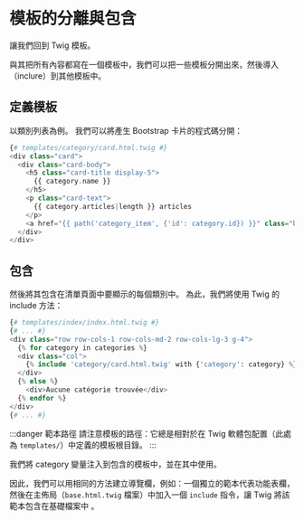 # 模板的分離與包含

讓我們回到 Twig 模板。

與其把所有內容都寫在一個模板中，我們可以把一些模板分開出來，然後導入（inclure）到其他模板中。

## 定義模板

以類別列表為例。 我們可以將產生 Bootstrap 卡片的程式碼分開：

```php
{# templates/category/card.html.twig #}
<div class="card">
  <div class="card-body">
    <h5 class="card-title display-5">
      {{ category.name }}
    </h5>
    <p class="card-text">
      {{ category.articles|length }} articles
    </p>
    <a href="{{ path('category_item', {'id': category.id}) }}" class="btn btn-primary">Voir</a>
  </div>
</div>
```

## 包含

然後將其包含在清單頁面中要顯示的每個類別中。 為此，我們將使用 Twig 的 include 方法：

```php
{# templates/index/index.html.twig #}
{# ... #}
<div class="row row-cols-1 row-cols-md-2 row-cols-lg-3 g-4">
  {% for category in categories %}
  <div class="col">
    {% include 'category/card.html.twig' with {'category': category} %}
  </div>
  {% else %}
    <div>Aucune catégorie trouvée</div>
  {% endfor %}
</div>
{# ... #}
```

:::danger 範本路徑
請注意模板的路徑：它總是相對於在 Twig 軟體包配置（此處為 `templates/`）中定義的模板根目錄。
:::

我們將 category 變量注入到包含的模板中，並在其中使用。

因此，我們可以用相同的方法建立導覽欄，例如：一個獨立的範本代表功能表欄，然後在主佈局（`base.html.twig` 檔案）中加入一個 `include` 指令，讓 Twig 將該範本包含在基礎檔案中 。
